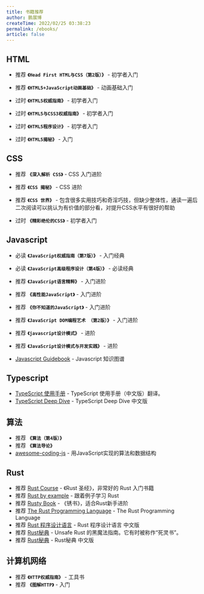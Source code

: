 ```yaml
---
title: 书籍推荐
author: 鹏展博
createTime: 2022/02/25 03:38:23
permalink: /ebooks/
article: false
---
```


## HTML

- <Badge >推荐</Badge> **`《Head First HTML与CSS（第2版）》`** - 初学者入门
- <Badge >推荐</Badge> **`《HTML5+JavaScript动画基础》`** - 动画基础入门


- <Badge type="warning">过时</Badge> **`《HTML5权威指南》`** - 初学者入门
- <Badge type="warning">过时</Badge> **`《HTML5与CSS3权威指南》`** - 初学者入门
- <Badge type="warning">过时</Badge> **`《HTML5程序设计》`** - 初学者入门
- <Badge type="warning">过时</Badge> **`《HTML5揭秘》`** - 入门

## CSS

- <Badge >推荐</Badge> **`《深入解析 CSS》`** - CSS 入门进阶
- <Badge >推荐</Badge> **`《CSS 揭秘》`** - CSS 进阶
- <Badge >推荐</Badge> **`《CSS 世界》`** - 包含很多实用技巧和奇淫巧技，但缺少整体性，通读一遍后二次阅读可以挑认为有价值的部分看，对提升CSS水平有很好的帮助

- <Badge type="warning">过时</Badge> **`《精彩绝伦的CSS》`** - 初学者入门

## Javascript

- <Badge >必读</Badge> **`《JavaScript权威指南（第7版）》`** - 入门经典
- <Badge >必读</Badge> **`《JavaScript高级程序设计（第4版）》`** - 必读经典
- <Badge >推荐</Badge> **`《JavaScript语言精粹》`** - 入门进阶
- <Badge >推荐</Badge> **`《高性能JavaScript》`** - 入门进阶
- <Badge >推荐</Badge> **`《你不知道的JavaScript》`** - 入门进阶
- <Badge >推荐</Badge> **`《JavaScript DOM编程艺术 （第2版）》`** - 入门进阶
- <Badge >推荐</Badge> **`《javascript设计模式》`** - 进阶
- <Badge >推荐</Badge> **`《JavaScript设计模式与开发实践》`** - 进阶


- [Javascript Guidebook](https://tsejx.github.io/javascript-guidebook/) - Javascript 知识图谱


## Typescript

- [TypeScript 使用手册](https://github.com/zhongsp/TypeScript) - TypeScript 使用手册（中文版）翻译。
- [TypeScript Deep Dive](https://github.com/jkchao/typescript-book-chinese) - TypeScript Deep Dive 中文版

## 算法

- <Badge >推荐</Badge> **`《算法（第4版）》`**
- <Badge >推荐</Badge> **`《算法导论》`**
- [awesome-coding-js](https://github.com/ConardLi/awesome-coding-js) - 用JavaScript实现的算法和数据结构

## Rust

- <Badge >推荐</Badge> [Rust Course](https://course.rs/) - 《Rust 圣经》，非常好的 Rust 入门书籍
- <Badge >推荐</Badge> [Rust by example](https://rustwiki.org/zh-CN/rust-by-example/) - 跟着例子学习 Rust
- <Badge >推荐</Badge> [Rusty Book](https://rusty.course.rs/) - 《锈书》，适合Rust新手进阶
- <Badge >推荐</Badge> [The Rust Programming Language](https://doc.rust-lang.org/book/) - The Rust Programming Language
- <Badge >推荐</Badge> [Rust 程序设计语言](https://kaisery.github.io/trpl-zh-cn/) - Rust 程序设计语言 中文版
- <Badge >推荐</Badge> [Rust秘典](https://doc.rust-lang.org/nomicon/index.html) - Unsafe Rust 的黑魔法指南。它有时被称作“死灵书”。
- <Badge >推荐</Badge> [Rust秘典](https://nomicon.purewhite.io/) - Rust秘典 中文版

## 计算机网络

- <Badge >推荐</Badge> **`《HTTP权威指南》`** - 工具书
- <Badge >推荐</Badge> **`《图解HTTP》`**  - 入门
